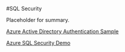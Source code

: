 #SQL Security

Placeholder for summary. 

[Azure Active Directory Authentication Sample](azure-active-directory-auth)

[Azure SQL Security Demo](https://github.com/Microsoft/azure-sql-security-sample) 
